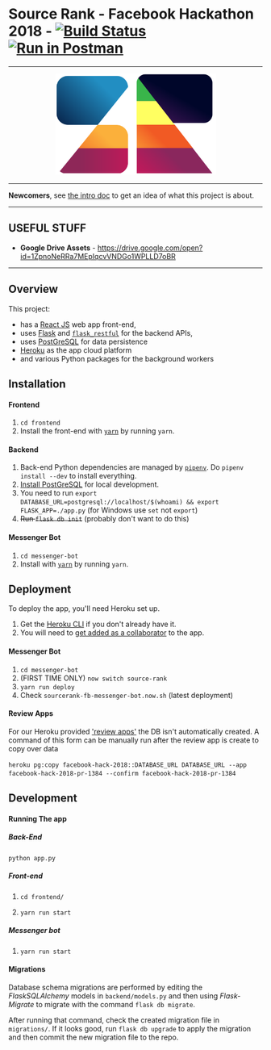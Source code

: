 # Source Rank - Facebook Hackathon 2018 - [![Build Status](https://travis-ci.com/thundergolfer/source-rank.svg?token=yHGWQ42iK2BPk1FjaUMc&branch=master)](https://travis-ci.com/thundergolfer/source-rank) [![Run in Postman](https://run.pstmn.io/button.svg)](https://app.getpostman.com/run-collection/27e1e3bab7bc89016073)

---------

<p align="center">
  <img src="./docs/repo-image.svg" height="200" />
</p>


---------

**Newcomers**, see [the intro doc](docs/project_intro.md) to get an idea of what this project is about.

----------

## USEFUL STUFF

* **Google Drive Assets** - https://drive.google.com/open?id=1ZpnoNeRRa7MEpIqcvVNDGo1WPLLD7oBR

----------

## Overview

This project:

* has a [React JS](https://reactjs.org/) web app front-end,
* uses [Flask](http://flask.pocoo.org/) and [`flask_restful`](https://flask-restful.readthedocs.io/en/latest/) for the backend APIs,
* uses [PostGreSQL](https://www.postgresql.org/) for data persistence
* [Heroku](https://dashboard.heroku.com/) as the app cloud platform
* and various Python packages for the background workers

## Installation

#### Frontend

1. `cd frontend`
2. Install the front-end with [`yarn`](https://yarnpkg.com/lang/en/) by running `yarn`.

#### Backend

1. Back-end Python dependencies are managed by [`pipenv`](https://github.com/pypa/pipenv). Do `pipenv install --dev` to install everything.
2. [Install PostGreSQL](https://www.postgresql.org/download/) for local development.
3. You need to run `export DATABASE_URL=postgresql://localhost/$(whoami) && export FLASK_APP=./app.py` (for Windows use `set` not `export`)
4. ~~Run `flask db init`~~ (probably don't want to do this)

#### Messenger Bot

1. `cd messenger-bot`
2. Install with [`yarn`](https://yarnpkg.com/lang/en/) by running `yarn`.

## Deployment

To deploy the app, you'll need Heroku set up.

1. Get the [Heroku CLI](https://devcenter.heroku.com/articles/heroku-cli) if you don't already have it.
2. You will need to [get added as a collaborator](https://devcenter.heroku.com/articles/collaborating) to the app.

#### Messenger Bot

1. `cd messenger-bot`
2. (FIRST TIME ONLY) `now switch source-rank`
3. `yarn run deploy`
4. Check `sourcerank-fb-messenger-bot.now.sh` (latest deployment)


#### Review Apps

For our Heroku provided ['review apps'](https://devcenter.heroku.com/articles/github-integration-review-apps) the DB isn't automatically created. A command of this form can be manually run after the review app is create to copy over data

`heroku pg:copy facebook-hack-2018::DATABASE_URL DATABASE_URL --app facebook-hack-2018-pr-1384 --confirm facebook-hack-2018-pr-1384`

## Development

#### Running The app

##### Back-End

`python app.py`

##### Front-end

1. `cd frontend/`

2. `yarn run start`

##### Messenger bot

1. `yarn run start`

#### Migrations

Database schema migrations are performed by editing the *FlaskSQLAlchemy* models in `backend/models.py` and then using *Flask-Migrate* to migrate with the command `flask db migrate`.

After running that command, check the created migration file in `migrations/`. If it looks good, run `flask db upgrade` to apply the migration and then commit the new migration file to the repo.
